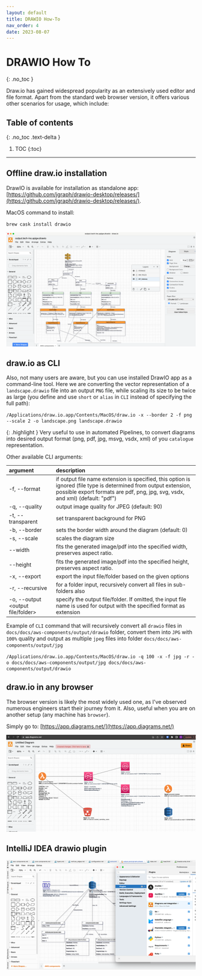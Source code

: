 ```yaml
---
layout: default
title: DRAWIO How-To
nav_order: 4
date: 2023-08-07
---
```


# DRAWIO How To
{: .no_toc }

Draw.io has gained widespread popularity as an extensively used editor and file format. Apart from the standard web browser version, it offers various other scenarios for usage, which include:

## Table of contents
{: .no_toc .text-delta }

1. TOC
{:toc}
---


## Offline draw.io installation

DrawIO is available for installation as standalone app: [https://github.com/jgraph/drawio-desktop/releases/](https://github.com/jgraph/drawio-desktop/releases/).

MacOS command to install:

```shell
brew cask install drawio
```

![img.png](images/drawio-desktop.png)

## draw.io as CLI

Also, not many users are aware, but you can use installed DrawIO app as a command-line tool.
Here we are converting the vector representation of a ``landscape.drawio`` file into an output ``PNG`` file, while scaling its size to be twice as large
(you define and use ``short`` or ``alias`` in ``CLI`` instead of specifying the full path):

```shell
/Applications/draw.io.app/Contents/MacOS/draw.io -x --border 2 -f png --scale 2 -o landscape.png landscape.drawio
```

{: .highlight }
Very useful to use in automated Pipelines, to convert diagrams into desired output format (png, pdf, jpg, msvg, vsdx, xml) of you ``catalogue`` representation. 

Other available CLI arguments:

| argument                          | description                                                                                                                                                                                        |
|:----------------------------------|:---------------------------------------------------------------------------------------------------------------------------------------------------------------------------------------------------|
| -f, --format <format>             | if output file name extension is specified, this option is ignored (file type is determined from output extension, possible export formats are pdf, png, jpg, svg, vsdx, and xml) (default: "pdf") |
| -q, --quality <quality>           | output image quality for JPEG (default: 90)                                                                                                                                                        |
| -t, --transparent                 | set transparent background for PNG                                                                                                                                                                 |
| -b, --border <border>             | sets the border width around the diagram (default: 0)                                                                                                                                              |
| -s, --scale <scale>               | scales the diagram size                                                                                                                                                                            |
| --width <width>                   | fits the generated image/pdf into the specified width, preserves aspect ratio.                                                                                                                     |
| --height <height>                 | fits the generated image/pdf into the specified height, preserves aspect ratio.                                                                                                                    |
| -x, --export                      | export the input file/folder based on the given options                                                                                                                                            |
| -r, --recursive                   | for a folder input, recursively convert all files in sub-folders also                                                                                                                              |
| -o, --output <output file/folder> | specify the output file/folder. If omitted, the input file name is used for output with the specified format as extension                                                                          |

Example of ``CLI`` command that will recursively convert all ``drawio`` files in ``docs/docs/aws-components/output/drawio`` folder, convert them into ``JPG`` with ``100%`` quality
and output as multiple ``jpeg`` files into folder ``docs/docs/aws-components/output/jpg``

```shell
/Applications/draw.io.app/Contents/MacOS/draw.io -q 100 -x -f jpg -r -o docs/docs/aws-components/output/jpg docs/docs/aws-components/output/drawio 
```

## draw.io in any  browser

The browser version is likely the most widely used one, as I've observed numerous engineers start their journey from it.
Also, useful when you are on another setup (any machine has ``browser``).

Simply go to: [https://app.diagrams.net/](https://app.diagrams.net/)

![img.png](images/drawio-browser.png)

## IntelliJ IDEA drawio plugin

![img.png](images/drawio-idea.png)
